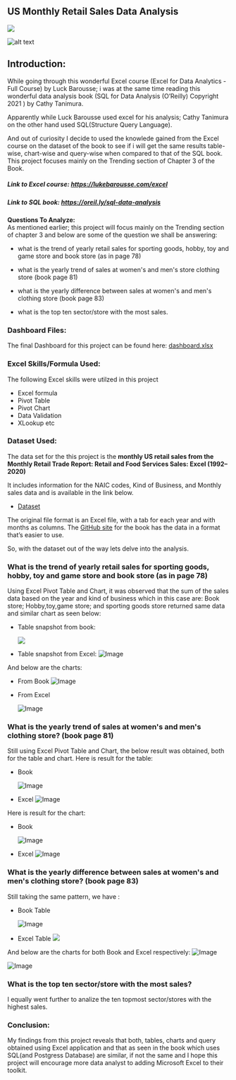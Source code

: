 
## US Monthly Retail Sales Data Analysis

<img src ="./images/dashboard1.gif">

![alt text](/images/dashboard.png)

## Introduction:
 While going through this wonderful Excel course (Excel for Data Analytics - Full Course) by Luck Barousse; i was at the same time reading this  wonderful  data analysis book (SQL for Data Analysis
 (O’Reilly)  Copyright 2021 ) by Cathy Tanimura.  

 Apparently while Luck Barousse used excel for his analysis; Cathy Tanimura on the other hand used SQL(Structure  Query Language).

 And out of curiosity I decide to used the knowlede gained from the Excel course on the dataset of the book to see if i will get the same results table-wise, chart-wise and query-wise  when compared to that of the SQL book.
 This project focuses mainly on the Trending section of Chapter 3 of the Book.

##### Link to Excel course: https://lukebarousse.com/excel

##### Link to SQL book:  https://oreil.ly/sql-data-analysis

**Questions To Analyze:**  
 As mentioned earlier; this project will focus mainly on the Trending section of chapter 3 and below are some of the question we shall be answering:


- what is the trend  of yearly retail sales for sporting goods, hobby, toy and game store and book store (as in page 78)

- what is the yearly trend of sales at women's and men's store clothing store (book page 81)

- what is the yearly difference between sales at women's and men's clothing store (book page 83)

- what is the top ten sector/store with the most sales.


 

### Dashboard Files:
The final Dashboard for this project can be found here: [dashboard.xlsx](Resources/dashboard.xlsx)

### Excel Skills/Formula Used:
The following Excel skills were utilzed in this project
- Excel formula
- Pivot Table
- Pivot Chart
- Data Validation
- XLookup
etc



### Dataset Used:
The data set for the this project is the 
**monthly US retail sales from
the Monthly Retail Trade Report: Retail and Food Services Sales: Excel (1992–
2020)** 

It includes information for the NAIC codes, Kind of Business, and Monthly sales data and is available in the link below.
-  [Dataset](https://www.census.gov/retail/index.html#mrts)

 The original file format
is an Excel file, with a tab for each year and with months as columns. The [GitHub site](https://oreil.ly/LMiHw)
for the book has the data in a format that’s easier to use.

So, with the dataset out of the way lets delve into the analysis.
### What is the trend  of yearly retail sales for sporting goods, hobby, toy and game store and book store (as in page 78)
Using Excel Pivot Table and Chart, it was  observed that the sum of the sales data based on the year and kind of business which in this case are: Book store; Hobby,toy,game store; and sporting goods store returned same data and similar chart as seen below:

- Table snapshot from book:


  <img src ="./images/trending_leisure_stores_table_book.png"/>


- Table snapshot from Excel:
  ![Image](/images/trending_leisure_stores_table.png)
  
And below are the charts:


- From Book
  ![Image](/images/trending_leisure_stores_book.png)
  
- From Excel

  ![Image](/images/trending_leisure_stores.png)



### What is the yearly trend of sales at women's and men's  clothing store? (book page 81)
Still using Excel Pivot Table and Chart, the below result was obtained, both for the table and chart.
Here is result for the table:
  - Book

       ![Image](/images/yearly_women_men_trending_book.png)

  - Excel
       ![Image](/images/yearly_women_men_trending_excel.png) 

  Here is result for the chart:
  - Book

    ![Image](/images/men_women_chart_book.png)

  - Excel
    ![Image](/images/men_women_chart_excel.png)





### What is the yearly difference between sales at women's and men's clothing store? (book page 83)

Still taking the same pattern, we have :
- Book Table


  ![Image](/images/women_men_diff_table_book.png)

- Excel Table
  ![](/images/women_men_diff_table_excel.png)


And below are the charts for both Book and Excel respectively:
 ![Image](/images/yearly_diff_men_women_book.png)


![Image](/images/yearly_diff_men_women_excel.png)




### What is the top ten sector/store with the most sales?
 I equally went  further to  analize the ten topmost sector/stores with the highest sales.


### Conclusion:
My findings from this project reveals that both, tables, charts and query obtained using Excel application and that as seen in the book which uses SQL(and Postgress Database) are similar, if not the same and I hope this project will encourage more data analyst to adding Microsoft Excel to their toolkit.




